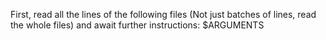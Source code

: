 First, read all the lines of the following files (Not just batches of lines, read the whole files) and await further instructions:
$ARGUMENTS